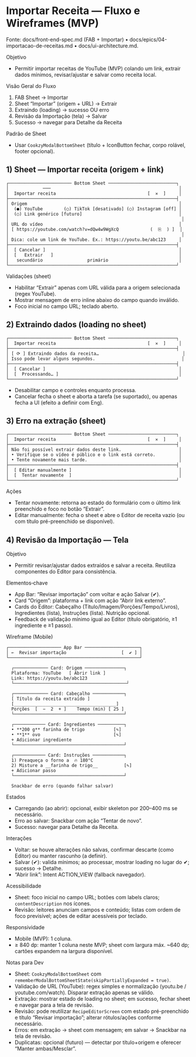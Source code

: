 # Importar Receita — Fluxo e Wireframes (MVP)

Fonte: docs/front-end-spec.md (FAB + Importar) • docs/epics/04-importacao-de-receitas.md • docs/ui-architecture.md.

Objetivo
- Permitir importar receitas de YouTube (MVP) colando um link, extrair dados mínimos, revisar/ajustar e salvar como receita local.

Visão Geral do Fluxo
1) FAB Sheet → Importar
2) Sheet “Importar” (origem + URL) → Extrair
3) Extraindo (loading) → sucesso OU erro
4) Revisão da Importação (tela) → Salvar
5) Sucesso → navegar para Detalhe da Receita

Padrão de Sheet
- Usar `CookzyModalBottomSheet` (título + IconButton fechar, corpo rolável, footer opcional).

## 1) Sheet — Importar receita (origem + link)

```
┌──────────────────────── Bottom Sheet ──────────────────────────┐
│             ───                                                 │
│  Importar receita                                   [  ✕  ]     │
├────────────────────────────────────────────────────────────────┤
│ Origem                                                          │
│  (●) YouTube        (○) TikTok [desativado] (○) Instagram [off] │
│  (○) Link genérico [futuro]                                     │
│                                                                  │
│ URL do vídeo                                                    │
│ [ https://youtube.com/watch?v=dQw4w9WgXcQ            (  ⎘  ) ]  │
│                                                                  │
│ Dica: cole um link de YouTube. Ex.: https://youtu.be/abc123     │
├────────────────────────────────────────────────────────────────┤
│  [ Cancelar ]                                                   │
│  [   Extrair   ]                                                │
│   secundário                 primário                           │
└────────────────────────────────────────────────────────────────┘
```

Validações (sheet)
- Habilitar “Extrair” apenas com URL válida para a origem selecionada (regex YouTube).
- Mostrar mensagem de erro inline abaixo do campo quando inválido.
- Foco inicial no campo URL; teclado aberto.

## 2) Extraindo dados (loading no sheet)

```
┌──────────────────────── Bottom Sheet ──────────────────────────┐
│  Importar receita                                   [  ✕  ]     │
├────────────────────────────────────────────────────────────────┤
│ [ ⟳ ] Extraindo dados da receita…                                │
│ Isso pode levar alguns segundos.                                 │
├────────────────────────────────────────────────────────────────┤
│  [ Cancelar ]                                                   │
│  [  Processando… ]                                              │
└────────────────────────────────────────────────────────────────┘
```

- Desabilitar campo e controles enquanto processa.
- Cancelar fecha o sheet e aborta a tarefa (se suportado), ou apenas fecha a UI (efeito a definir com Eng).

## 3) Erro na extração (sheet)

```
┌──────────────────────── Bottom Sheet ──────────────────────────┐
│  Importar receita                                   [  ✕  ]     │
├────────────────────────────────────────────────────────────────┤
│ Não foi possível extrair dados deste link.                      │
│ • Verifique se o vídeo é público e o link está correto.         │
│ • Tente novamente mais tarde.                                   │
├────────────────────────────────────────────────────────────────┤
│  [ Editar manualmente ]                                         │
│  [  Tentar novamente  ]                                         │
└────────────────────────────────────────────────────────────────┘
```

Ações
- Tentar novamente: retorna ao estado do formulário com o último link preenchido e foco no botão “Extrair”.
- Editar manualmente: fecha o sheet e abre o Editor de receita vazio (ou com título pré-preenchido se disponível).

## 4) Revisão da Importação — Tela

Objetivo
- Permitir revisar/ajustar dados extraídos e salvar a receita. Reutiliza componentes do Editor para consistência.

Elementos‑chave
- App Bar: “Revisar importação” com voltar e ação Salvar (✔).
- Card “Origem”: plataforma + link com ação “Abrir link externo”.
- Cards do Editor: Cabeçalho (Título/Imagem/Porções/Tempo/Livros), Ingredientes (lista), Instruções (lista). Nutrição opcional.
- Feedback de validação mínimo igual ao Editor (título obrigatório, ≥1 ingrediente e ≥1 passo).

Wireframe (Mobile)

```
┌──────────────────── App Bar ─────────────────────┐
│ ←  Revisar importação                     [  ✔ ] │
└──────────────────────────────────────────────────┘

  ┌───────────── Card: Origem ───────────────┐
  Plataforma: YouTube   [ Abrir link ]
  Link: https://youtu.be/abc123
  └───────────────────────────────────────────┘

  ┌───────────── Card: Cabeçalho ────────────┐
  [ Título da receita extraído ]
  [_______________________________________]
  Porções  [  −  2  + ]    Tempo (min) [ 25 ]
  └──────────────────────────────────────────┘

  ┌──────────── Card: Ingredientes ──────────┐
  • **200 g** farinha de trigo           [✎]
  • **1** ovo                            [✎]
  + Adicionar ingrediente
  └──────────────────────────────────────────┘

  ┌──────────── Card: Instruções ────────────┐
  1) Preaqueça o forno a  🔥 180°C
  2) Misture a __farinha de trigo__          [✎]
  + Adicionar passo
  └──────────────────────────────────────────┘

  Snackbar de erro (quando falhar salvar)
```

Estados
- Carregando (ao abrir): opcional, exibir skeleton por 200–400 ms se necessário.
- Erro ao salvar: Snackbar com ação “Tentar de novo”.
- Sucesso: navegar para Detalhe da Receita.

Interações
- Voltar: se houve alterações não salvas, confirmar descarte (como Editor) ou manter rascunho (a definir).
- Salvar (✔): valida mínimos; ao processar, mostrar loading no lugar do ✔; sucesso → Detalhe.
- “Abrir link”: Intent ACTION_VIEW (fallback navegador).

Acessibilidade
- Sheet: foco inicial no campo URL; botões com labels claros; `contentDescription` nos ícones.
- Revisão: leitores anunciam campos e conteúdo; listas com ordem de foco previsível; ações de editar acessíveis por teclado.

Responsividade
- Mobile (MVP): 1 coluna. 
- ≥ 840 dp: manter 1 coluna neste MVP; sheet com largura máx. ~640 dp; cartões expandem na largura disponível.

Notas para Dev
- Sheet: `CookzyModalBottomSheet` com `rememberModalBottomSheetState(skipPartiallyExpanded = true)`.
- Validação de URL (YouTube): regex simples e normalização (youtu.be / youtube.com/watch). Disparar extração apenas se válido.
- Extração: mostrar estado de loading no sheet; em sucesso, fechar sheet e navegar para a tela de revisão.
- Revisão: pode reutilizar `RecipeEditorScreen` com estado pré-preenchido e título “Revisar importação”; alterar rótulos/ações conforme necessário.
- Erros: em extração → sheet com mensagem; em salvar → Snackbar na tela de revisão.
- Duplicatas: opcional (futuro) — detectar por título+origem e oferecer “Manter ambas/Mesclar”.

